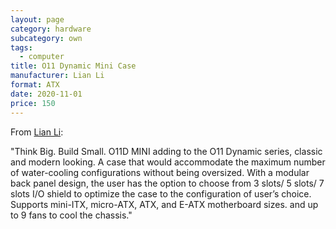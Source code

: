 ```yaml
---
layout: page
category: hardware
subcategory: own
tags:
  - computer
title: O11 Dynamic Mini Case
manufacturer: Lian Li
format: ATX
date: 2020-11-01
price: 150
---
```


From [Lian Li](https://lian-li.com/product/o11-dynamic-mini/):

"Think Big. Build Small. O11D MINI adding to the O11 Dynamic series, classic and modern looking. A case that would accommodate the maximum number of water-cooling configurations without being oversized. With a modular back panel design, the user has the option to choose from 3 slots/ 5 slots/ 7 slots I/O shield to optimize the case to the configuration of user’s choice. Supports mini-ITX, micro-ATX, ATX, and E-ATX motherboard sizes. and up to 9 fans to cool the chassis."
